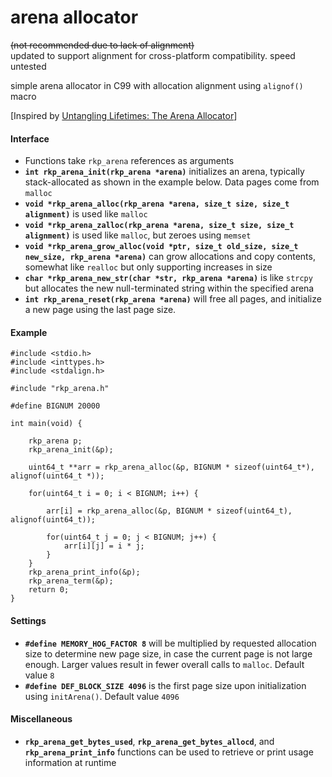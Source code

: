 # arena allocator
~~(not recommended due to lack of alignment)~~ <br>
updated to support alignment for cross-platform compatibility. speed untested <br>

simple arena allocator in C99 with allocation alignment using `alignof()` macro

[Inspired by [Untangling Lifetimes: The Arena Allocator](https://www.rfleury.com/p/untangling-lifetimes-the-arena-allocator)]

#### Interface
- Functions take `rkp_arena` references as arguments
- **`int rkp_arena_init(rkp_arena *arena)`** initializes an arena, typically stack-allocated as shown in the example below. Data pages come from `malloc`
- **`void *rkp_arena_alloc(rkp_arena *arena, size_t size, size_t alignment)`** is used like `malloc`
- **`void *rkp_arena_zalloc(rkp_arena *arena, size_t size, size_t alignment)`** is used like `malloc`, but zeroes using `memset`
- **`void *rkp_arena_grow_alloc(void *ptr, size_t old_size, size_t new_size, rkp_arena *arena)`** can grow allocations and copy contents, somewhat like `realloc` but only supporting increases in size
- **`char *rkp_arena_new_str(char *str, rkp_arena *arena)`** is like `strcpy` but allocates the new null-terminated string within the specified arena
- **`int rkp_arena_reset(rkp_arena *arena)`** will free all pages, and initialize a new page using the last page size.

#### Example
```
#include <stdio.h>
#include <inttypes.h>
#include <stdalign.h>

#include "rkp_arena.h"

#define BIGNUM 20000

int main(void) {

	rkp_arena p;
	rkp_arena_init(&p);

	uint64_t **arr = rkp_arena_alloc(&p, BIGNUM * sizeof(uint64_t*), alignof(uint64_t *));

	for(uint64_t i = 0; i < BIGNUM; i++) {

		arr[i] = rkp_arena_alloc(&p, BIGNUM * sizeof(uint64_t), alignof(uint64_t));

		for(uint64_t j = 0; j < BIGNUM; j++) {
			arr[i][j] = i * j;
		}
	}
	rkp_arena_print_info(&p);
	rkp_arena_term(&p);
	return 0;
}
```

#### Settings
- **`#define MEMORY_HOG_FACTOR 8`** will be multiplied by requested allocation size to determine new page size, in case the current page is not large enough. Larger values result in fewer overall calls to `malloc`. Default value `8`
- **`#define DEF_BLOCK_SIZE 4096`** is the first page size upon initialization using `initArena()`. Default value `4096`

#### Miscellaneous
- **`rkp_arena_get_bytes_used`**, **`rkp_arena_get_bytes_allocd`**, and **`rkp_arena_print_info`** functions can be used to retrieve or print usage information at runtime
